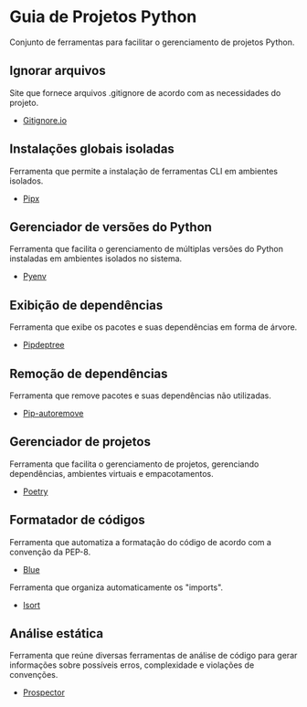 # Guia de Projetos Python
Conjunto de ferramentas para facilitar o gerenciamento de projetos Python.

## Ignorar arquivos
Site que fornece arquivos .gitignore de acordo com as necessidades do projeto.
- [Gitignore.io](https://gitignore.io)

## Instalações globais isoladas
Ferramenta que permite a instalação de ferramentas CLI em ambientes isolados.
- [Pipx](https://github.com/pypa/pipx)

## Gerenciador de versões do Python
Ferramenta que facilita o gerenciamento de múltiplas versões do Python instaladas em ambientes isolados no sistema.
- [Pyenv](https://github.com/pyenv/pyenv)

## Exibição de dependências
Ferramenta que exibe os pacotes e suas dependências em forma de árvore.
- [Pipdeptree](https://github.com/tox-dev/pipdeptree)

## Remoção de dependências
Ferramenta que remove pacotes e suas dependências não utilizadas.
- [Pip-autoremove](https://github.com/invl/pip-autoremove)

## Gerenciador de projetos
Ferramenta que facilita o gerenciamento de projetos, gerenciando dependências, ambientes virtuais e empacotamentos.
- [Poetry](https://github.com/python-poetry/poetry)

## Formatador de códigos
Ferramenta que automatiza a formatação do código de acordo com a convenção da PEP-8.
- [Blue](https://github.com/grantjenks/blue)

Ferramenta que organiza automaticamente os "imports".
- [Isort](https://github.com/PyCQA/isort)

## Análise estática
Ferramenta que reúne diversas ferramentas de análise de código para gerar informações sobre  possíveis erros, complexidade e violações de convenções.
- [Prospector](https://github.com/PyCQA/prospector)
